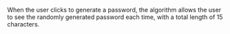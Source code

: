 When the user clicks to generate a password, the algorithm allows the user to see the randomly generated password each time, with a total length of 15 characters.
